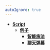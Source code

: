 ```yaml
---
autoIgnore: true
---
```


- [**Script**](../)
  - [**例子**](./)
    - [**智能施法**](./智能施法.md)
    - [**聊天弹幕**](./聊天弹幕.md)

